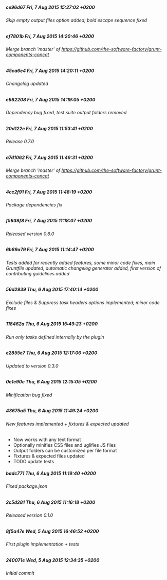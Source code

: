 ##### ce96d67 Fri, 7 Aug 2015 15:27:02 +0200 
 ###### Skip empty output files option added; bold escape sequence fixed 
 
##### ef7801b Fri, 7 Aug 2015 14:20:46 +0200 
 ###### Merge branch 'master' of https://github.com/the-software-factory/grunt-components-concat 
 
##### 45ca6e4 Fri, 7 Aug 2015 14:20:11 +0200 
 ###### Changelog updated 
 
##### e982208 Fri, 7 Aug 2015 14:19:05 +0200 
 ###### Dependency bug fixed, test suite output folders removed 
 
##### 20d122e Fri, 7 Aug 2015 11:53:41 +0200 
 ###### Release 0.7.0 
 
##### a7d1062 Fri, 7 Aug 2015 11:49:31 +0200 
 ###### Merge branch 'master' of https://github.com/the-software-factory/grunt-components-concat 
 
##### 4cc2f91 Fri, 7 Aug 2015 11:48:19 +0200 
 ###### Package dependencies fix 
 
##### f5939f8 Fri, 7 Aug 2015 11:18:07 +0200 
 ###### Released version 0.6.0 
 
##### 6b89a79 Fri, 7 Aug 2015 11:14:47 +0200 
 ###### Tests added for recently added features, some minor code fixes, main Gruntfile updated, automatic changelog generator added, first version of contributing guidelines added 
 
##### 56d2939 Thu, 6 Aug 2015 17:40:14 +0200 
 ###### Exclude files & Suppress task headers options implemented; minor code fixes 
 
##### 118462a Thu, 6 Aug 2015 15:49:23 +0200 
 ###### Run only tasks defined internally by the plugin 
 
##### e2855e7 Thu, 6 Aug 2015 12:17:06 +0200 
 ###### Updated to version 0.3.0 
 
##### 0e1e90c Thu, 6 Aug 2015 12:15:05 +0200 
 ###### Minification bug fixed 
 
##### 43675a5 Thu, 6 Aug 2015 11:49:24 +0200 
 ###### New features implemented + fixtures & expected updated 
 - Now works with any text format
- Optionally minifies CSS files and uglifies JS files
- Output folders can be customized per file format
- Fixtures & expected files updated
- TODO update tests

##### badc771 Thu, 6 Aug 2015 11:19:40 +0200 
 ###### Fixed package.json 
 
##### 2c5d281 Thu, 6 Aug 2015 11:16:18 +0200 
 ###### Released version 0.1.0 
 
##### 8f5a47e Wed, 5 Aug 2015 16:46:52 +0200 
 ###### First plugin implementation + tests 
 
##### 240071e Wed, 5 Aug 2015 12:34:35 +0200 
 ###### Initial commit 
 
